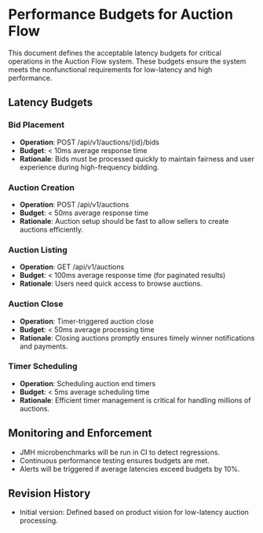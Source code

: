 # Performance Budgets for Auction Flow

This document defines the acceptable latency budgets for critical operations in the Auction Flow system. These budgets ensure the system meets the nonfunctional requirements for low-latency and high performance.

## Latency Budgets

### Bid Placement
- **Operation**: POST /api/v1/auctions/{id}/bids
- **Budget**: < 10ms average response time
- **Rationale**: Bids must be processed quickly to maintain fairness and user experience during high-frequency bidding.

### Auction Creation
- **Operation**: POST /api/v1/auctions
- **Budget**: < 50ms average response time
- **Rationale**: Auction setup should be fast to allow sellers to create auctions efficiently.

### Auction Listing
- **Operation**: GET /api/v1/auctions
- **Budget**: < 100ms average response time (for paginated results)
- **Rationale**: Users need quick access to browse auctions.

### Auction Close
- **Operation**: Timer-triggered auction close
- **Budget**: < 50ms average processing time
- **Rationale**: Closing auctions promptly ensures timely winner notifications and payments.

### Timer Scheduling
- **Operation**: Scheduling auction end timers
- **Budget**: < 5ms average scheduling time
- **Rationale**: Efficient timer management is critical for handling millions of auctions.

## Monitoring and Enforcement

- JMH microbenchmarks will be run in CI to detect regressions.
- Continuous performance testing ensures budgets are met.
- Alerts will be triggered if average latencies exceed budgets by 10%.

## Revision History

- Initial version: Defined based on product vision for low-latency auction processing.